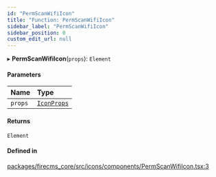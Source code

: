 ```yaml
---
id: "PermScanWifiIcon"
title: "Function: PermScanWifiIcon"
sidebar_label: "PermScanWifiIcon"
sidebar_position: 0
custom_edit_url: null
---
```


▸ **PermScanWifiIcon**(`props`): `Element`

#### Parameters

| Name | Type |
| :------ | :------ |
| `props` | [`IconProps`](../types/IconProps.md) |

#### Returns

`Element`

#### Defined in

[packages/firecms_core/src/icons/components/PermScanWifiIcon.tsx:3](https://github.com/FireCMSco/firecms/blob/d45f3739/packages/firecms_core/src/icons/components/PermScanWifiIcon.tsx#L3)
